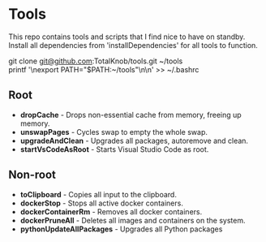 # Tools
This repo contains tools and scripts that I find nice to have on standby. Install all dependencies from 'installDependencies' for all tools to function.

git clone git@github.com:TotalKnob/tools.git \~/tools  
printf '\nexport PATH="$PATH:\~/tools"\n\n' >> \~/.bashrc  

## Root
* **dropCache** - Drops non-essential cache from memory, freeing up memory.
* **unswapPages** - Cycles swap to empty the whole swap.
* **upgradeAndClean** - Upgrades all packages, autoremove and clean.
* **startVsCodeAsRoot** - Starts Visual Studio Code as root.

## Non-root
* **toClipboard** - Copies all input to the clipboard.
* **dockerStop** - Stops all active docker containers.
* **dockerContainerRm** - Removes all docker containers.
* **dockerPruneAll** - Deletes all images and containers on the system.
* **pythonUpdateAllPackages** - Upgrades all Python packages

